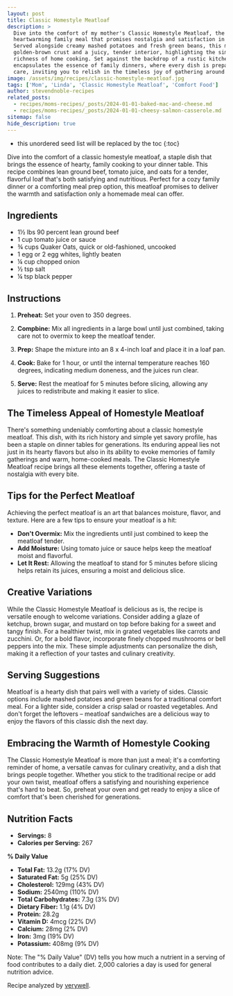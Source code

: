```yaml
---
layout: post
title: Classic Homestyle Meatloaf
description: >
  Dive into the comfort of my mother's Classic Homestyle Meatloaf, the centerpiece of a
  heartwarming family meal that promises nostalgia and satisfaction in every slice.
  Served alongside creamy mashed potatoes and fresh green beans, this meatloaf boasts a
  golden-brown crust and a juicy, tender interior, highlighting the simplicity and
  richness of home cooking. Set against the backdrop of a rustic kitchen, this meal
  encapsulates the essence of family dinners, where every dish is prepared with love and
  care, inviting you to relish in the timeless joy of gathering around the table.
image: /assets/img/recipes/classic-homestyle-meatloaf.jpg
tags: ['Mom', 'Linda', 'Classic Homestyle Meatloaf', 'Comfort Food']
author: stevendnoble-recipes
related_posts:
  - recipes/moms-recipes/_posts/2024-01-01-baked-mac-and-cheese.md
  - recipes/moms-recipes/_posts/2024-01-01-cheesy-salmon-casserole.md
sitemap: false
hide_description: true
---
```


* this unordered seed list will be replaced by the toc
{:toc}

Dive into the comfort of a classic homestyle meatloaf, a staple dish that brings the essence of hearty, family cooking to your dinner table. This recipe combines lean ground beef, tomato juice, and oats for a tender, flavorful loaf that's both satisfying and nutritious. Perfect for a cozy family dinner or a comforting meal prep option, this meatloaf promises to deliver the warmth and satisfaction only a homemade meal can offer.

## Ingredients

* 1½ lbs 90 percent lean ground beef
* 1 cup tomato juice or sauce
* ¾ cups Quaker Oats, quick or old-fashioned, uncooked
* 1 egg or 2 egg whites, lightly beaten
* ¼ cup chopped onion
* ½ tsp salt
* ¼ tsp black pepper

## Instructions

1. **Preheat:** Set your oven to 350 degrees.

2. **Compbine:** Mix all ingredients in a large bowl until just combined, taking care not to overmix to keep the meatloaf tender.

3. **Prep:** Shape the mixture into an 8 x 4-inch loaf and place it in a loaf pan.

4. **Cook:** Bake for 1 hour, or until the internal temperature reaches 160 degrees, indicating medium doneness, and the juices run clear.

5. **Serve:** Rest the meatloaf for 5 minutes before slicing, allowing any juices to redistribute and making it easier to slice.

## The Timeless Appeal of Homestyle Meatloaf

There's something undeniably comforting about a classic homestyle meatloaf. This dish, with its rich history and simple yet savory profile, has been a staple on dinner tables for generations. Its enduring appeal lies not just in its hearty flavors but also in its ability to evoke memories of family gatherings and warm, home-cooked meals. The Classic Homestyle Meatloaf recipe brings all these elements together, offering a taste of nostalgia with every bite.

## Tips for the Perfect Meatloaf
Achieving the perfect meatloaf is an art that balances moisture, flavor, and texture. Here are a few tips to ensure your meatloaf is a hit:

* **Don't Overmix:** Mix the ingredients until just combined to keep the meatloaf tender.
* **Add Moisture:** Using tomato juice or sauce helps keep the meatloaf moist and flavorful.
* **Let It Rest:** Allowing the meatloaf to stand for 5 minutes before slicing helps retain its juices, ensuring a moist and delicious slice.

## Creative Variations

While the Classic Homestyle Meatloaf is delicious as is, the recipe is versatile enough to welcome variations. Consider adding a glaze of ketchup, brown sugar, and mustard on top before baking for a sweet and tangy finish. For a healthier twist, mix in grated vegetables like carrots and zucchini. Or, for a bold flavor, incorporate finely chopped mushrooms or bell peppers into the mix. These simple adjustments can personalize the dish, making it a reflection of your tastes and culinary creativity.

## Serving Suggestions

Meatloaf is a hearty dish that pairs well with a variety of sides. Classic options include mashed potatoes and green beans for a traditional comfort meal. For a lighter side, consider a crisp salad or roasted vegetables. And don't forget the leftovers – meatloaf sandwiches are a delicious way to enjoy the flavors of this classic dish the next day.

## Embracing the Warmth of Homestyle Cooking

The Classic Homestyle Meatloaf is more than just a meal; it's a comforting reminder of home, a versatile canvas for culinary creativity, and a dish that brings people together. Whether you stick to the traditional recipe or add your own twist, meatloaf offers a satisfying and nourishing experience that's hard to beat. So, preheat your oven and get ready to enjoy a slice of comfort that's been cherished for generations.

## Nutrition Facts

* **Servings:** 8
* **Calories per Serving:** 267

**% Daily Value**

* **Total Fat:** 13.2g (17% DV)
* **Saturated Fat:** 5g (25% DV)
* **Cholesterol:** 129mg (43% DV)
* **Sodium:** 2540mg (110% DV)
* **Total Carbohydrates:** 7.3g (3% DV)
* **Dietary Fiber:** 1.1g (4% DV)
* **Protein:** 28.2g
* **Vitamin D:** 4mcg (22% DV)
* **Calcium:** 28mg (2% DV)
* **Iron:** 3mg (19% DV)
* **Potassium:** 408mg (9% DV)

Note: The "% Daily Value" (DV) tells you how much a nutrient in a serving of food contributes to a daily diet. 2,000 calories a day is used for general nutrition advice.

Recipe analyzed by <a href="https://www.verywellfit.com/recipe-nutrition-analyzer-4157076" target="_blank">verywell</a>.

<script type="application/ld+json">
{
  "@context": "http://schema.org",
  "@type": "Recipe",
  "name": "Classic Homestyle Meatloaf",
  "image": "classic-homestyle-meatloaf.jpg",
  "author": {
    "@type": "Person",
    "name": "Steven D Noble"
  },
  "description": "A staple dish that brings hearty, family cooking to your dinner table, combining lean ground beef, tomato juice, and oats.",
  "prepTime": "PT15M",
  "cookTime": "PT1H",
  "totalTime": "PT1H15M",
  "recipeYield": "8 servings",
  "recipeCategory": "Main Course",
  "recipeCuisine": "American",
  "recipeIngredient": [
    "1½ lbs 90 percent lean ground beef",
    "1 cup tomato juice or sauce",
    "¾ cups Quaker Oats, uncooked",
    "1 egg or 2 egg whites, lightly beaten",
    "¼ cup chopped onion",
    "½ tsp salt",
    "¼ tsp black pepper"
  ],
  "recipeInstructions": [
    {
      "@type": "HowToStep",
      "text": "Preheat oven to 350 degrees. Mix all ingredients and press into an 8 x 4 inch loaf pan."
    },
    {
      "@type": "HowToStep",
      "text": "Bake for 1 hour or until the internal temperature reaches 160 degrees and juices run clear."
    },
    {
      "@type": "HowToStep",
      "text": "Let stand for 5 minutes before slicing."
    }
  ],
  "nutrition": {
    "@type": "NutritionInformation",
    "calories": "267 calories",
    "fatContent": "13.2 grams",
    "saturatedFatContent": "5 grams",
    "cholesterolContent": "129 milligrams",
    "sodiumContent": "2540 milligrams",
    "carbohydrateContent": "7.3 grams",
    "fiberContent": "1.1 grams",
    "sugarContent": "0.8 grams",
    "proteinContent": "28.2 grams",
    "vitaminDContent": "4 micrograms",
    "calciumContent": "28 milligrams",
    "ironContent": "3 milligrams",
    "potassiumContent": "408 milligrams"
  }
}
</script>
